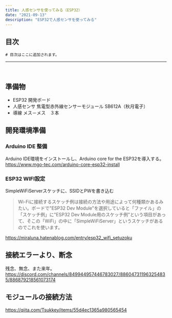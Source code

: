```yaml
---
title: 人感センサを使ってみる（ESP32）
date: "2021-09-13"
description: "ESP32で人感センサを使ってみる"
---
```


## 目次

```toc
# 目次はここに追加されます。
```

***
<br>

## 準備物

- ESP32 開発ボード
- 人感センサ
    焦電型赤外線センサーモジュール SB612A（秋月電子）
- 導線
    メス－メス　３本

## 開発環境準備

### Arduino IDE 整備
Arduino IDE環境をインストールし、Arduino core for the ESP32を導入する。
https://www.mgo-tec.com/arduino-core-esp32-install

### ESP32 WIFI設定

SimpleWiFiServerスケッチに、SSIDとPWを書き込む

>Wi-Fiに接続するスケッチ例は接続の方法や用途によって何種類かあるみたい。ボードで"ESP32 Dev Module"を選択していると「ファイル」の「スケッチ例」に"ESP32 Dev Module用のスケッチ例"という項目があって、そこの「WiFi」の中に「SimpleWiFiServer」というスケッチがあるのでこれを使います。

https://miraluna.hatenablog.com/entry/esp32_wifi_setuzoku

## 接続エラーより、断念

残念、無念、また来年。
https://discord.com/channels/849944957446783027/886047311963254835/886879218561073174

## モジュールの接続方法
https://qiita.com/Tsukkey/items/55d4ec1365a980565454


